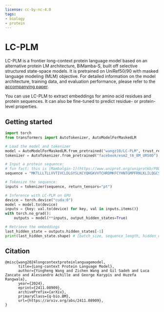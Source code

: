 ```yaml
---
license: cc-by-nc-4.0
tags:
- biology
- protein
---
```

# LC-PLM

LC-PLM is a frontier long-context protein language model based on an alternative protein LM architecture, BiMamba-S, built off selective structured state-space models. It is pretrained on UniRef50/90 with masked language modeling (MLM) objective. For detailed information on the model architecture, training data, and evaluation performance, please refer to the [accompanying paper](https://arxiv.org/abs/2411.08909).

You can use LC-PLM to extract embeddings for amino acid residues and protein sequences. It can also be fine-tuned to predict residue- or protein- level properties. 

## Getting started
```python
import torch
from transformers import AutoTokenizer, AutoModelForMaskedLM

# Load the model and tokenizer
model = AutoModelForMaskedLM.from_pretrained("wangz10/LC-PLM", trust_remote_code=True)
tokenizer = AutoTokenizer.from_pretrained("facebook/esm2_t6_8M_UR50D")

# Input a protein sequence:
# fun fact: this is [Mambalgin-1](https://www.uniprot.org/uniprotkb/P0DKR6/entry) from Black mamba
sequence = "MKTLLLTLLVVTIVCLDLGYSLKCYQHGKVVTCHRDMKFCYHNTGMPFRNLKLILQGCSSSCSETENNKCCSTDRCNK"

# Tokenize the sequence:
inputs = tokenizer(sequence, return_tensors="pt")

# Inference with LC-PLM on GPU
device = torch.device("cuda:0")
model = model.to(device)
inputs = {key: val.to(device) for key, val in inputs.items()}
with torch.no_grad():
    outputs = model(**inputs, output_hidden_states=True)

# Retrieve the embeddings
last_hidden_state = outputs.hidden_states[-1]
print(last_hidden_state.shape) # [batch_size, sequence_length, hidden_dim]
```
## Citation

```
@misc{wang2024longcontextproteinlanguagemodel,
      title={Long-context Protein Language Model}, 
      author={Yingheng Wang and Zichen Wang and Gil Sadeh and Luca Zancato and Alessandro Achille and George Karypis and Huzefa Rangwala},
      year={2024},
      eprint={2411.08909},
      archivePrefix={arXiv},
      primaryClass={q-bio.BM},
      url={https://arxiv.org/abs/2411.08909}, 
}
```
